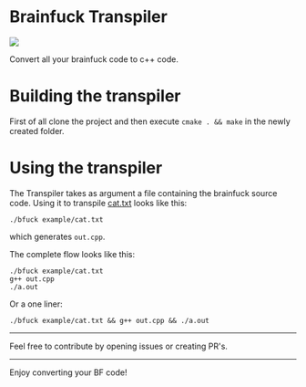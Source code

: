 
# Brainfuck Transpiler

![](https://api.travis-ci.org/FKD13/brainfuck-transpiler.svg?branch=master)

Convert all your brainfuck code to c++ code.

# Building the transpiler

First of all clone the project and then execute `cmake . && make` in the newly created folder.

# Using the transpiler

The Transpiler takes as argument a file containing the brainfuck source code. Using it to transpile [cat.txt](example/cat.txt) looks like this:

```shell script
./bfuck example/cat.txt
```

which generates `out.cpp`.

The complete flow looks like this:

```shell script
./bfuck example/cat.txt
g++ out.cpp
./a.out
```

Or a one liner:

```shell script
./bfuck example/cat.txt && g++ out.cpp && ./a.out
```
---
Feel free to contribute by opening issues or creating PR's.

---
Enjoy converting your BF code!

